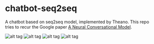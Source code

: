 # chatbot-seq2seq
A chatbot based on seq2seq model, implemented by Theano.
This repo tries to recur the Google paper [A Neural Conversational Model](http://arxiv.org/abs/1506.05869).


![alt tag](https://github.com/AceTseng/chatbot-seq2seq/blob/master/pics/Training%20Phase.jpg)
![alt tag](https://github.com/AceTseng/chatbot-seq2seq/blob/master/pics/Eval.jpg)
![alt tag](https://github.com/AceTseng/chatbot-seq2seq/blob/master/pics/Data%20Stream%20Batch.jpg)
![alt tag](https://github.com/AceTseng/chatbot-seq2seq/blob/master/pics/Data%20Stream%20Online.jpg)
